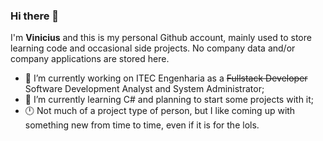 ### Hi there 👋

I'm **Vinicius** and this is my personal Github account, mainly used to store learning code and occasional side projects. No company data and/or company applications are stored here.

- 🔭 I’m currently working on ITEC Engenharia as a ~~Fullstack Developer~~ Software Development Analyst and System Administrator;
- 🌱 I’m currently learning C# and planning to start some projects with it;
- 🕛 Not much of a project type of person, but I like coming up with something new from time to time, even if it is for the lols.
